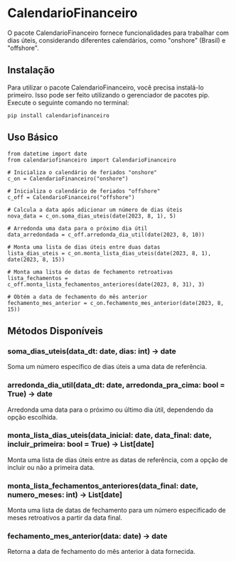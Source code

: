 # CalendarioFinanceiro
O pacote CalendarioFinanceiro fornece funcionalidades para trabalhar com dias úteis, considerando diferentes calendários, como "onshore" (Brasil) e "offshore".

## Instalação
Para utilizar o pacote CalendarioFinanceiro, você precisa instalá-lo primeiro. Isso pode ser feito utilizando o gerenciador de pacotes pip. Execute o seguinte comando no terminal:
```
pip install calendariofinanceiro
```

## Uso Básico
```
from datetime import date
from calendariofinanceiro import CalendarioFinanceiro

# Inicializa o calendário de feriados "onshore"
c_on = CalendarioFinanceiro("onshore")

# Inicializa o calendário de feriados "offshore"
c_off = CalendarioFinanceiro("offshore")

# Calcula a data após adicionar um número de dias úteis
nova_data = c_on.soma_dias_uteis(date(2023, 8, 1), 5)

# Arredonda uma data para o próximo dia útil
data_arredondada = c_off.arredonda_dia_util(date(2023, 8, 10))

# Monta uma lista de dias úteis entre duas datas
lista_dias_uteis = c_on.monta_lista_dias_uteis(date(2023, 8, 1), date(2023, 8, 15))

# Monta uma lista de datas de fechamento retroativas
lista_fechamentos = c_off.monta_lista_fechamentos_anteriores(date(2023, 8, 31), 3)

# Obtém a data de fechamento do mês anterior
fechamento_mes_anterior = c_on.fechamento_mes_anterior(date(2023, 8, 15))
```

## Métodos Disponíveis
### soma_dias_uteis(data_dt: date, dias: int) -> date
Soma um número específico de dias úteis a uma data de referência.

### arredonda_dia_util(data_dt: date, arredonda_pra_cima: bool = True) -> date
Arredonda uma data para o próximo ou último dia útil, dependendo da opção escolhida.

### monta_lista_dias_uteis(data_inicial: date, data_final: date, incluir_primeira: bool = True) -> List[date]
Monta uma lista de dias úteis entre as datas de referência, com a opção de incluir ou não a primeira data.

### monta_lista_fechamentos_anteriores(data_final: date, numero_meses: int) -> List[date]
Monta uma lista de datas de fechamento para um número especificado de meses retroativos a partir da data final.

### fechamento_mes_anterior(data: date) -> date
Retorna a data de fechamento do mês anterior à data fornecida.
